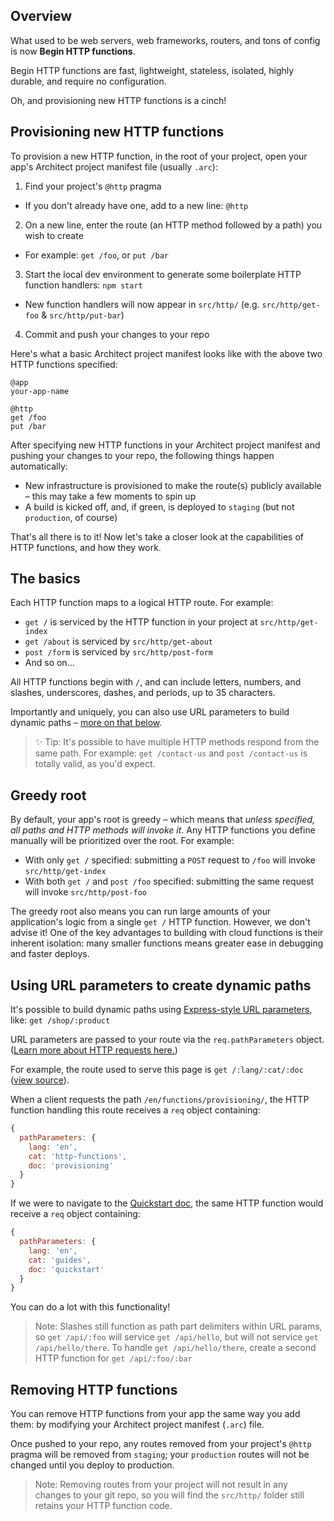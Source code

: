 ## Overview

What used to be web servers, web frameworks, routers, and tons of config is now **Begin HTTP functions**.

Begin HTTP functions are fast, lightweight, stateless, isolated, highly durable, and require no configuration.

Oh, and provisioning new HTTP functions is a cinch!


## Provisioning new HTTP functions

To provision a new HTTP function, in the root of your project, open your app's Architect project manifest file (usually `.arc`):

1. Find your project's `@http` pragma
  - If you don't already have one, add to a new line: `@http`
2. On a new line, enter the route (an HTTP method followed by a path) you wish to create
  - For example: `get /foo`, or `put /bar`
3. Start the local dev environment to generate some boilerplate HTTP function handlers: `npm start`
  - New function handlers will now appear in `src/http/` (e.g. `src/http/get-foo` & `src/http/put-bar`)
4. Commit and push your changes to your repo

Here's what a basic Architect project manifest looks like with the above two HTTP functions specified:

```arc
@app
your-app-name

@http
get /foo
put /bar
```

After specifying new HTTP functions in your Architect project manifest and pushing your changes to your repo, the following things happen automatically:

- New infrastructure is provisioned to make the route(s) publicly available – this may take a few moments to spin up
- A build is kicked off, and, if green, is deployed to `staging` (but not `production`, of course)

That's all there is to it! Now let's take a closer look at the capabilities of HTTP functions, and how they work.


## The basics

Each HTTP function maps to a logical HTTP route. For example:
- `get /` is serviced by the HTTP function in your project at `src/http/get-index`
- `get /about` is serviced by `src/http/get-about`
- `post /form` is serviced by `src/http/post-form`
- And so on...

All HTTP functions begin with `/`, and can include letters, numbers, and slashes, underscores, dashes, and periods, up to 35 characters.

Importantly and uniquely, you can also use URL parameters to build dynamic paths – [more on that below](#using-url-parameters-to-create-dynamic-paths).

> ✨ Tip: It's possible to have multiple HTTP methods respond from the same path. For example: `get /contact-us` and `post /contact-us` is totally valid, as you'd expect.


## Greedy root

By default, your app's root is greedy – which means that *unless specified, all paths and HTTP methods will invoke it*. Any HTTP functions you define manually will be prioritized over the root. For example:
- With only `get /` specified: submitting a `POST` request to `/foo` will invoke `src/http/get-index`
- With both `get /` and `post /foo` specified: submitting the same request will invoke `src/http/post-foo`

The greedy root also means you can run large amounts of your application's logic from a single `get /` HTTP function. However, we don't advise it! One of the key advantages to building with cloud functions is their inherent isolation: many smaller functions means greater ease in debugging and faster deploys.


## Using URL parameters to create dynamic paths

It's possible to build dynamic paths using [Express-style URL parameters](http://expressjs.com/en/guide/routing.html#route-parameters), like: `get /shop/:product`

URL parameters are passed to your route via the `req.pathParameters` object. ([Learn more about HTTP requests here.](/en/http-functions/api-reference#requests))

For example, the route used to serve this page is `get /:lang/:cat/:doc` ([view source](https://github.com/smallwins/docs.begin.com/blob/master/src/http/get-000lang-000cat-000doc/index.js)).

When a client requests the path `/en/functions/provisioning/`, the HTTP function handling this route receives a `req` object containing:

```js
{
  pathParameters: {
    lang: 'en',
    cat: 'http-functions',
    doc: 'provisioning'
  }
}
```

If we were to navigate to the [Quickstart doc](/en/guides/quickstart), the same HTTP function would receive a `req` object containing:

```js
{
  pathParameters: {
    lang: 'en',
    cat: 'guides',
    doc: 'quickstart'
  }
}
```

You can do a lot with this functionality!

> Note: Slashes still function as path part delimiters within URL params, so `get /api/:foo` will service `get /api/hello`, but will not service `get /api/hello/there`.
> To handle `get /api/hello/there`, create a second HTTP function for `get /api/:foo/:bar`


## Removing HTTP functions

You can remove HTTP functions from your app the same way you add them: by modifying your Architect project manifest (`.arc`) file.

Once pushed to your repo, any routes removed from your project's `@http` pragma will be removed from `staging`; your `production` routes will not be changed until you deploy to production.

> Note: Removing routes from your project will not result in any changes to your git repo, so you will find the `src/http/` folder still retains your HTTP function code.
